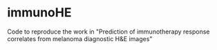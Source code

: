 # immunoHE

Code to reproduce the work in "Prediction of immunotherapy response correlates from melanoma diagnostic H&E images"
